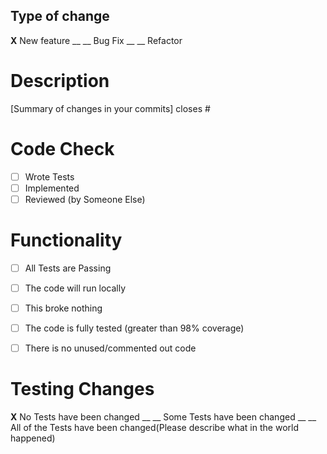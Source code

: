 ## Type of change
__X__  New feature
__ __  Bug Fix
__ __  Refactor

# Description
[Summary of changes in your commits]
closes #

# Code Check
- [ ] Wrote Tests
- [ ] Implemented
- [ ] Reviewed (by Someone Else)

# Functionality
- [ ] All Tests are Passing
- [ ] The code will run locally
- [ ] This broke nothing
- [ ] The code is fully tested (greater than 98% coverage)
- [ ] There is no unused/commented out code


# Testing Changes
__X__ No Tests have been changed
__ __ Some Tests have been changed
__ __ All of the Tests have been changed(Please describe what in the world happened)

